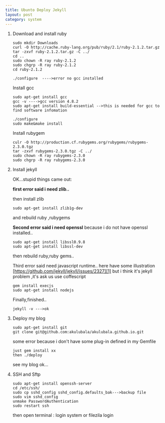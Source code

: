 ```yaml
---
title: Ubunto Deploy Jekyll
layout: post
category: system
---
```


 1. Download and install ruby
        
        sudo mkdir Downloads
        curl -O http://cache.ruby-lang.org/pub/ruby/2.1/ruby-2.1.2.tar.gz 
        tar -zxvf ruby-2.1.2.tar.gz -C ../
        cd ..
        sudo chown -R ray ruby-2.1.2
        sudo chgrp -R ray ruby-2.1.2
        cd ruby-2.1.2

        ./configure  ---->error no gcc installed
    
    Install gcc
    
        sudo apt-get install gcc
        gcc -v ---->gcc version 4.8.2
        sudo apt-get install build-essential -->this is needed for gcc to find software infomation 
        
        ./configure
        sudo make&make install
    
    Install rubygem
    
        culr -O http://production.cf.rubygems.org/rubygems/rubygems-2.3.0.tgz
        tar -zxvf rubygems-2.3.0.tgz -C ../
        sudo chown -R ray rubygems-2.3.0
        sudo chgrp -R ray rubygems-2.3.0

 2. Install jekyll
    
    OK...stupid things came out:

    **first error said i need zlib..**
    
    then install zlib
    
        sudo apt-get install zlib1g-dev
    
    and rebuild ruby ,rubygems
    
    **Second error said i need openssl**
     because i do not have openssl installed..
     
        sudo apt-get install libssl0.9.8
        sudo apt-get install libssl-dev
    
    then rebuild ruby,ruby gems..
    
    Third error said need javascript runtime..
    here have some illustration [https://github.com/jekyll/jekyll/issues/2327][1]
    but i think it's jekyll problem ,it's ask us use coffescript
    
        gem install execjs
        sudo apt-get install nodejs
    
    Finally,finished..

        jekyll -v --->ok

 3. Deploy my blog

        sudo apt-get install git
        git clone git@github.com:akulubala/akulubala.github.io.git
    
    some error because i don't have some plug-in defined in my Gemfile
    
        just gem install xx
        then ./deploy
    
    see my blog ok...
 4. SSH and Sftp
    
        sudo apt-get install openssh-server
        cd /etc/ssh/
        sudo cp sshd_config sshd_config.defaults_bak--->backup file
        sudo vim sshd_config
        unmake PasswordAuthentication 
        sudo restart ssh

    then open terminal :
    login system or filezila login

    [1]: https://github.com/jekyll/jekyll/issues/2327